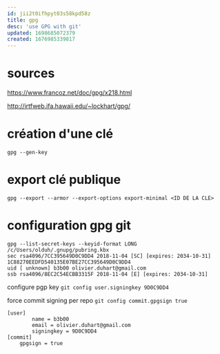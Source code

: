 ```yaml
---
id: jii2t0ifhpyt03s58kpd58z
title: gpg
desc: 'use GPG with git'
updated: 1698685072379
created: 1676985339817
---
```


# sources 

https://www.francoz.net/doc/gpg/x218.html

http://irtfweb.ifa.hawaii.edu/~lockhart/gpg/


# création d'une clé

```
gpg --gen-key
``` 

# export clé publique 

```
gpg --export --armor --export-options export-minimal <ID DE LA CLE>
```

# configuration gpg git

```
gpg --list-secret-keys --keyid-format LONG
/c/Users/olduh/.gnupg/pubring.kbx
sec rsa4096/7CC395649D0C9DD4 2018-11-04 [SC] [expires: 2034-10-31]
1C88270EEDFD540135E07BE27CC395649D0C9DD4
uid [ unknown] b3b00 olivier.duhart@gmail.com
ssb rsa4096/8EC2C54ECBB3315F 2018-11-04 [E] [expires: 2034-10-31]
```

configure pgp key
```git config user.signingkey 9D0C9DD4```

force commit signing per repo
```git config commit.gpgsign true```

```
[user]
        name = b3b00
        email = olivier.duhart@gmail.com
        signingkey = 9D0C9DD4
[commit]
	gpgsign = true        
```